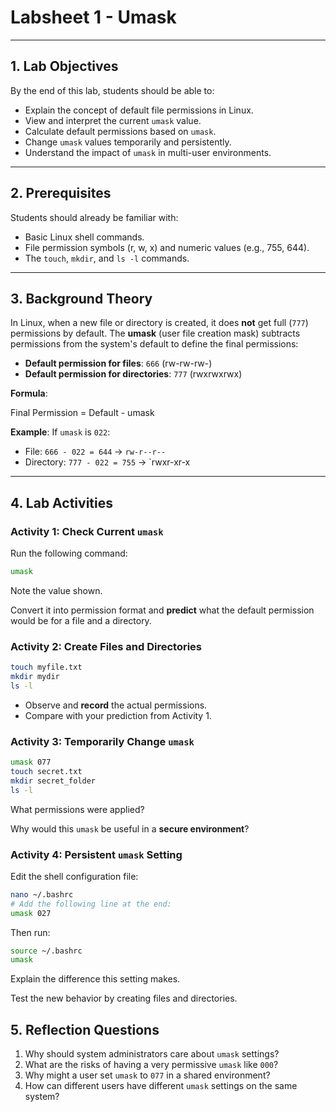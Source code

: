 # Labsheet 1 - Umask

---

## 1. Lab Objectives

By the end of this lab, students should be able to:

- Explain the concept of default file permissions in Linux.
- View and interpret the current `umask` value.
- Calculate default permissions based on `umask`.
- Change `umask` values temporarily and persistently.
- Understand the impact of `umask` in multi-user environments.

---

## 2. Prerequisites

Students should already be familiar with:

- Basic Linux shell commands.
- File permission symbols (r, w, x) and numeric values (e.g., 755, 644).
- The `touch`, `mkdir`, and `ls -l` commands.

---

## 3. Background Theory

In Linux, when a new file or directory is created, it does **not** get full (`777`) permissions by default. The **umask** (user file creation mask) subtracts permissions from the system's default to define the final permissions:

- **Default permission for files**: `666` (rw-rw-rw-)  
- **Default permission for directories**: `777` (rwxrwxrwx)

**Formula**:  

Final Permission = Default - umask

**Example**:
If `umask` is `022`:

- File: `666 - 022 = 644` → `rw-r--r--`
- Directory: `777 - 022 = 755` → `rwxr-xr-x

---

## 4. Lab Activities

### Activity 1: Check Current `umask`

Run the following command:

```bash
umask
```

Note the value shown.

Convert it into permission format and **predict** what the default permission would be for a file and a directory.

### Activity 2: Create Files and Directories

```bash
touch myfile.txt
mkdir mydir
ls -l
```

- Observe and **record** the actual permissions.
- Compare with your prediction from Activity 1.

### Activity 3: Temporarily Change `umask`

```bash
umask 077
touch secret.txt
mkdir secret_folder
ls -l
```

What permissions were applied?

Why would this `umask` be useful in a **secure environment**?

### Activity 4: Persistent `umask` Setting

Edit the shell configuration file:

```bash
nano ~/.bashrc
# Add the following line at the end:
umask 027
```

Then run:

```bash
source ~/.bashrc
umask
```

Explain the difference this setting makes.

Test the new behavior by creating files and directories.

## 5. Reflection Questions

1. Why should system administrators care about `umask` settings?
2. What are the risks of having a very permissive `umask` like `000`?
3. Why might a user set `umask` to `077` in a shared environment?
4. How can different users have different `umask` settings on the same system?